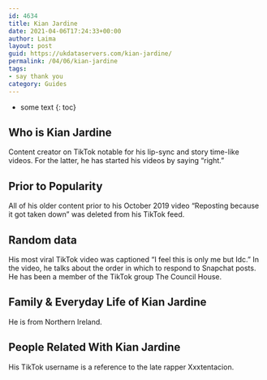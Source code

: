 ```yaml
---
id: 4634
title: Kian Jardine
date: 2021-04-06T17:24:33+00:00
author: Laima
layout: post
guid: https://ukdataservers.com/kian-jardine/
permalink: /04/06/kian-jardine
tags:
- say thank you
category: Guides
---
```


* some text
{: toc}


## Who is Kian Jardine
                  
                  
                  
Content creator on TikTok notable for his lip-sync and story time-like videos. For the latter, he has started his videos by saying &#8220;right.&#8221; 
                  
              
            
              
            
                
                
                
## Prior to Popularity
                  
                  
                  
All of his older content prior to his October 2019 video &#8220;Reposting because it got taken down&#8221; was deleted from his TikTok feed.
                  
              
            
              
            
                
                
                
## Random data
                  
                  
                  
His most viral TikTok video was captioned &#8220;I feel this is only me but Idc.&#8221; In the video, he talks about the order in which to respond to Snapchat posts. He has been a member of the TikTok group The Council House.
                  
              
            
              
            
                
                
                
## Family & Everyday Life of Kian Jardine
                  
                  
                  
He is from Northern Ireland.
                  
              
            
              
            
                
                
                
## People Related With Kian Jardine
                  
                  
                  
His TikTok username is a reference to the late rapper Xxxtentacion.
                  
              
            
              
            
                
              
            
              
              
            
            
              
            
          
          
          